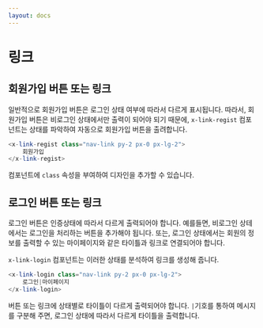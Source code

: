 ```yaml
---
layout: docs
---
```


# 링크

## 회원가입 버튼 또는 링크
일반적으로 회원가입 버튼은 로그인 상태 여부에 따라서 다르게 표시됩니다. 따라서, 회원가입 버튼은 비로그인 상태에서만 출력이 되어야 되기 때문에, `x-link-regist` 컴포넌트는 상태를 파악하여 자동으로 회원가입 버튼을 출려합니다.

```php
<x-link-regist class="nav-link py-2 px-0 px-lg-2">
    회원가입
</x-link-regist>
```

컴포넌트에 `class` 속성을 부여하여 디자인을 추가할 수 있습니다.

## 로그인 버튼 또는 링크
로그인 버튼은 인증상태에 따라서 다르게 출력되어야 합니다. 예를들면, 비로그인 상테에서는 로그인을 처리하는 버튼을 추가해야 됩니다. 또는, 로그인 상태에서는 회원의 정보를 출력할 수 있는 마이페이지와 같은 타이틀과 링크로 연결되어야 합니다.

`x-link-login` 컴포넌트는 이러한 상태를 분석하여 링크를 생성해 줍니다.

```php
<x-link-login class="nav-link py-2 px-0 px-lg-2">
    로그인|마이페이지
</x-link-login>
```

버튼 또는 링크에 상태별로 타이틀이 다르게 출력되어야 합니다. `|`기호를 통하여 메시지를 구분해 주면, 로그인 상태에 따라서 다르게 타이틀을 출력합니다. 

